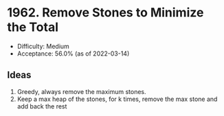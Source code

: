 # 1962. Remove Stones to Minimize the Total
- Difficulty: Medium
- Acceptance: 56.0% (as of 2022-03-14)

## Ideas

1. Greedy, always remove the maximum stones.
1. Keep a max heap of the stones, for k times, remove the max stone and add back the rest